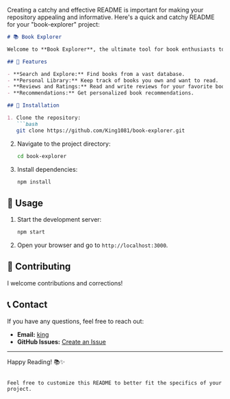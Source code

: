 Creating a catchy and effective README is important for making your repository appealing and informative. Here's a quick and catchy README for your "book-explorer" project:

```markdown
# 📚 Book Explorer

Welcome to **Book Explorer**, the ultimate tool for book enthusiasts to discover, explore, and manage their reading list!

## 🚀 Features

- **Search and Explore:** Find books from a vast database.
- **Personal Library:** Keep track of books you own and want to read.
- **Reviews and Ratings:** Read and write reviews for your favorite books.
- **Recommendations:** Get personalized book recommendations.

## 🔧 Installation

1. Clone the repository:
   ```bash
   git clone https://github.com/King1081/book-explorer.git
   ```
2. Navigate to the project directory:
   ```bash
   cd book-explorer
   ```
3. Install dependencies:
   ```bash
   npm install
   ```

## 🎉 Usage

1. Start the development server:
   ```bash
   npm start
   ```
2. Open your browser and go to `http://localhost:3000`.

## 📖 Contributing

I welcome contributions and corrections! 

## 📞 Contact

If you have any questions, feel free to reach out:

- **Email:** [king](papahquansah@gmail.com)
- **GitHub Issues:** [Create an Issue](https://github.com/King1081/book-explorer/issues)

---

Happy Reading! 📚✨

```

Feel free to customize this README to better fit the specifics of your project.
